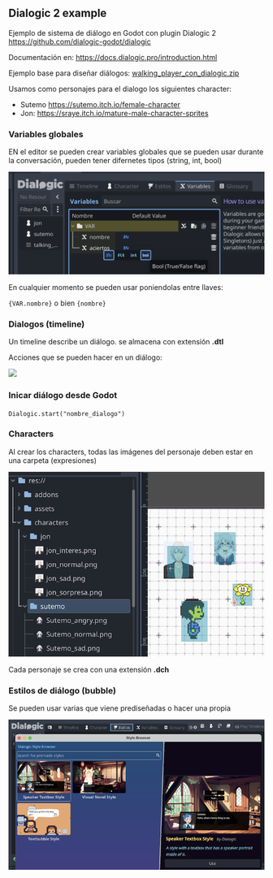 ## Dialogic 2 example 

Ejemplo de sistema de diálogo en Godot con plugin Dialogic 2 https://github.com/dialogic-godot/dialogic

Documentación en: https://docs.dialogic.pro/introduction.html

Ejemplo base para diseñar diálogos: [walking_player_con_dialogic.zip](walking_player_Dialogic.zip)

Usamos como personajes para el dialogo los siguientes character: 
* Sutemo https://sutemo.itch.io/female-character 
* Jon: https://sraye.itch.io/mature-male-character-sprites




### Variables globales 

EN el editor se pueden crear variables globales que se pueden usar durante la conversación, pueden tener difernetes tipos (string, int, bool)

![](dialogic_var.png)

En cualquier momento se pueden usar poniendolas entre llaves: 

``{VAR.nombre}`` o bien ``{nombre}``



### Dialogos (timeline)

Un timeline describe un diálogo. se almacena con extensión **.dtl**






Acciones que se pueden hacer en un diálogo:

![](https://docs.dialogic.pro/media/introduction/events.png)



### Inicar diálogo desde Godot 


``Dialogic.start("nombre_dialogo")``


### Characters 

Al crear los characters, todas las imágenes del personaje deben estar en una carpeta (expresiones) 

![characters_folder](dialogic_characters.png)

Cada personaje se crea con una extensión **.dch**


### Estilos de diálogo (bubble) 

Se pueden usar varias que viene prediseñadas o hacer una propia 

![characters_folder](estilos_dialogic.png)






